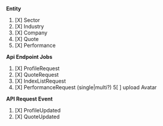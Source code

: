 **Entity**
1. [X] Sector
2. [X] Industry
3. [X] Company
4. [X] Quote
5. [X] Performance

**Api Endpoint Jobs**
1. [X] ProfileRequest
2. [X] QuoteRequest
3. [X] IndexListRequest
4. [X] PerformanceRequest (single|multi?)
5[ ] upload Avatar

**API Request Event**
1. [X] ProfileUpdated
2. [X] QuoteUpdated